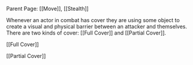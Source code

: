 Parent Page: [[Move]], [[Stealth]]

Whenever an actor in combat has cover they are using some object to create a visual and physical barrier between an attacker and themselves. There are two kinds of cover: [[Full Cover]] and [[Partial Cover]]. 

[[Full Cover]] 

[[Partial Cover]]